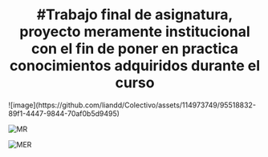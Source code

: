 <h1 style="text-align: center;">#Trabajo final de asignatura, proyecto meramente institucional con el fin de poner en practica conocimientos adquiridos durante el curso</h1>
![image](https://github.com/liandd/Colectivo/assets/114973749/95518832-89f1-4447-9844-70af0b5d9495)

![MR](https://github.com/liandd/Colectivo/assets/114973749/6f210d2d-02e1-4743-a693-dd0092ec7b58)

![MER](https://github.com/liandd/Colectivo/assets/114973749/454c6f4c-ce56-4675-8187-1e3d365889eb)
